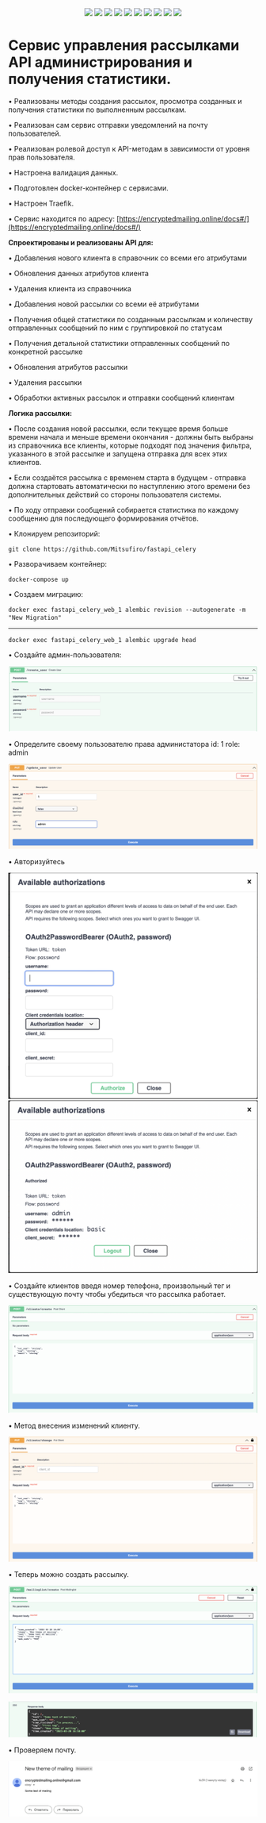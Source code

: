 <div id="badges" align='center'>
    <a>
        <img src="https://img.shields.io/badge/Python-3.10-green?logo=Python">
    </a>
    <a>
        <img src="https://img.shields.io/badge/FastAPI-0.73.0-green?logo=fastapi&logoColor=black?style=plastic"/>
    </a>
    <a>
        <img src="https://img.shields.io/badge/alembic-1.9.0-green?logo=alembic&logoColor=black?style=plastic">
    </a>
    <a>
        <img src="https://img.shields.io/badge/postgresql-14.6-blue?logo=postgresql&logoColor=white">
    </a>
    <a>
        <img src="https://img.shields.io/badge/SQLalchemy-1.4.45-blue?logo=SQLalchemy">
    </a>
    <a>
        <img src="https://img.shields.io/badge/RabbitMQ-3.9.11-red?logo=RabbitMQ&logoColor=red">
    </a>
    <a>
        <img src="https://img.shields.io/badge/Celery-5.2.7-green?logo=Celery&logoColor=green">
    </a>
    <a>
        <img src="https://img.shields.io/badge/Flower-1.0.0-yellow?logo=Flower">
    </a>
    <a>
        <img src="https://img.shields.io/badge/Docker-20.10.16-green?logo=Docker&logoColor=black?style=plastic">
    </a>
    <a>
        <img src="https://img.shields.io/badge/Traefik-blue?logo=traefik&logoColor=black?style=plastic">
    </a>
</div>

# Cервис управления рассылками API администрирования и получения статистики.

• Реализованы методы создания рассылок, просмотра созданных и получения статистики по выполненным рассылкам.

• Реализован сам сервис отправки уведомлений на почту пользователей.

• Реализован ролевой доступ к API-методам в зависимости от уровня прав пользователя.

• Настроена валидация данных.

• Подготовлен docker-контейнер с сервисами.

• Настроен Traefik.

• Сервис находится по адресу: [https://encryptedmailing.online/docs#/](https://encryptedmailing.online/docs#/)

**Спроектированы и реализованы API для:**

• Добавления нового клиента в справочник со всеми его атрибутами

• Обновления данных атрибутов клиента

• Удаления клиента из справочника

• Добавления новой рассылки со всеми её атрибутами

• Получения общей статистики по созданным рассылкам и количеству отправленных сообщений по ним с группировкой по статусам

• Получения детальной статистики отправленных сообщений по конкретной рассылке

• Обновления атрибутов рассылки

• Удаления рассылки

• Обработки активных рассылок и отправки сообщений клиентам

**Логика рассылки:**

• После создания новой рассылки, если текущее время больше времени начала и меньше времени окончания - должны быть выбраны из справочника все клиенты, которые подходят под значения фильтра, указанного в этой рассылке и запущена отправка для всех этих клиентов.

• Если создаётся рассылка с временем старта в будущем - отправка должна стартовать автоматически по наступлению этого времени без дополнительных действий со стороны пользователя системы.

• По ходу отправки сообщений собирается статистика по каждому сообщению для последующего формирования отчётов.

• Клонируем репозиторий:

    git clone https://github.com/Mitsufiro/fastapi_celery

• Разворачиваем контейнер:

    docker-compose up
• Создаем миграцию:

    docker exec fastapi_celery_web_1 alembic revision --autogenerate -m "New Migration"
____________________________
    docker exec fastapi_celery_web_1 alembic upgrade head

• Создайте админ-пользователя:

![alt text](screens/create_user.png)

• Определите своему пользователю права администатора id: 1 role: admin

![alt text](screens/admin_role.png)

• Авторизуйтесь

![alt text](screens/auth_1.png)
![alt text](screens/auth_2.png)

• Создайте клиентов введя номер телефона, произвольный тег и существующую почту чтобы убедиться что рассылка работает.

![alt text](screens/create_client.png)

• Метод внесения изменений клиенту.

![alt text](screens/change_client.png)

• Теперь можно создать рассылку.

![alt text](screens/create_mailing.png)

![alt text](screens/mailing_done.png)

• Проверяем почту.

![alt text](screens/Chek.png)

